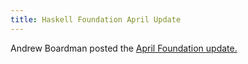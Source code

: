 ```yaml
---
title: Haskell Foundation April Update
---
```


Andrew Boardman posted the <a href='https://discourse.haskell.org/t/haskell-foundation-april-update/2445' target='_blank'>April Foundation update.</a>

